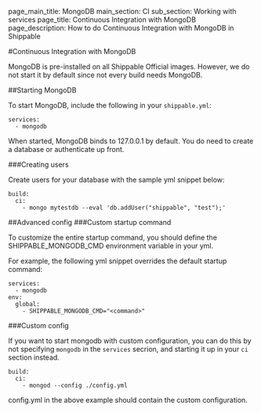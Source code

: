 page_main_title: MongoDB
main_section: CI
sub_section: Working with services
page_title: Continuous Integration with MongoDB
page_description: How to do Continuous Integration with MongoDB in Shippable

#Continuous Integration with MongoDB

MongoDB is pre-installed on all Shippable Official images. However, we do not start it by default since not every build needs MongoDB.

##Starting MongoDB

To start MongoDB, include the following in your `shippable.yml`:

```
services:
  - mongodb
```

When started, MongoDB binds to 127.0.0.1 by default. You do need to create a database or authenticate up front.

###Creating users

Create users for your database with the sample yml snippet below:

```
build:
  ci:
    - mongo mytestdb --eval 'db.addUser("shippable", "test");'

```

##Advanced config
###Custom startup command

To customize the entire startup command, you should define the SHIPPABLE_MONGODB_CMD environment variable in your yml.

For example, the following yml snippet overrides the default startup command:

```
services:
  - mongodb
env:
  global:
    - SHIPPABLE_MONGODB_CMD="<command>"
```

###Custom config

If you want to start mongodb with custom configuration, you can do this by not specifying `mongodb` in the `services` secrion, and starting it up in your `ci` section instead.

```
build:
  ci:
    - mongod --config ./config.yml

```
config.yml in the above example should contain the custom configuration.
